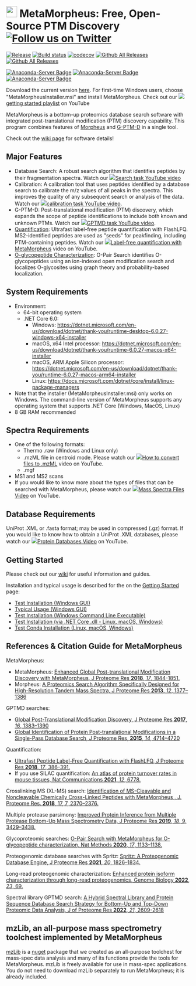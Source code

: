 # <img src="https://user-images.githubusercontent.com/16883585/75211541-da01c680-5749-11ea-9f6c-096dc2ec4dbc.png" width="30"/> MetaMorpheus: Free, Open-Source PTM Discovery [![Follow us on Twitter](https://img.shields.io/twitter/follow/smith_chem_wisc?label=Twitter&style=social)](https://twitter.com/smith_chem_wisc)

[![Release](https://img.shields.io/github/v/release/smith-chem-wisc/MetaMorpheus)](https://github.com/smith-chem-wisc/MetaMorpheus/releases/latest)
[![Build status](https://ci.appveyor.com/api/projects/status/0jt31252xny5aoxt/branch/master?svg=true)](https://ci.appveyor.com/project/smith-chem-wisc/metamorpheus/branch/master)
[![codecov](https://codecov.io/gh/smith-chem-wisc/MetaMorpheus/branch/master/graph/badge.svg)](https://codecov.io/gh/smith-chem-wisc/MetaMorpheus)
[![Github All Releases](https://img.shields.io/github/downloads/smith-chem-wisc/MetaMorpheus/total.svg)](https://github.com/smith-chem-wisc/MetaMorpheus/releases)
[![Github All Releases](https://img.shields.io/docker/pulls/smithchemwisc/metamorpheus)](https://hub.docker.com/r/smithchemwisc/metamorpheus/tags?page=1&ordering=last_updated)

[![Anaconda-Server Badge](https://anaconda.org/conda-forge/metamorpheus/badges/version.svg)](https://anaconda.org/conda-forge/metamorpheus)
[![Anaconda-Server Badge](https://anaconda.org/conda-forge/metamorpheus/badges/platforms.svg)](https://anaconda.org/conda-forge/metamorpheus)
[![Anaconda-Server Badge](https://anaconda.org/conda-forge/metamorpheus/badges/downloads.svg)](https://anaconda.org/conda-forge/metamorpheus)

Download the current version [here](https://github.com/smith-chem-wisc/MetaMorpheus/releases/latest). For first-time Windows users, choose "MetaMorpheusInstaller.msi" and install MetaMorpheus. Check out our <img src ="https://user-images.githubusercontent.com/16841846/40379523-eb130166-5dbb-11e8-8a03-559599cdd560.png">[getting started playlist](https://www.youtube.com/playlist?list=PLVk5tTSZ1aWlYiTvJbRj6hjVDq4qH3w__) on YouTube 

MetaMorpheus is a bottom-up proteomics database search software with integrated post-translational modification (PTM) discovery capability.
This program combines features of [Morpheus](https://github.com/cwenger/Morpheus) and [G-PTM-D](https://github.com/smith-chem-wisc/gptmd) in a single tool.

Check out the [wiki page](https://github.com/smith-chem-wisc/MetaMorpheus/wiki) for software details!

## Major Features

* Database Search: A robust search algorithm that identifies peptides by their fragmentation spectra. Watch our <img src ="https://user-images.githubusercontent.com/16841846/40379523-eb130166-5dbb-11e8-8a03-559599cdd560.png">[Search task YouTube video](https://www.youtube.com/watch?v=sUM12UBJNuA)
* Calibration: A calibration tool that uses peptides identified by a database search to calibrate the m/z values of all peaks in the spectra. This improves the quality of any subsequent search or analysis of the data. Watch our <img src ="https://user-images.githubusercontent.com/16841846/40379523-eb130166-5dbb-11e8-8a03-559599cdd560.png">[calibration task YouTube video](https://www.youtube.com/watch?v=_LfiOqqqj8Q).
* G-PTM-D: Post-translational modification (PTM) discovery, which expands the scope of peptide identifications to include both known and unknown PTMs. Watch our <img src ="https://user-images.githubusercontent.com/16841846/40379523-eb130166-5dbb-11e8-8a03-559599cdd560.png">[GPTMD task YouTube video](https://www.youtube.com/watch?v=fXGT4XExLBo).
* [Quantification](https://github.com/smith-chem-wisc/MetaMorpheus/wiki/Quantification): Ultrafast label-free peptide quantification with FlashLFQ. MS2-identified peptides are used as "seeds" for peakfinding, including PTM-containing peptides. Watch our <img src ="https://user-images.githubusercontent.com/16841846/40379523-eb130166-5dbb-11e8-8a03-559599cdd560.png">[Label-free quantification with MetaMorpheus](https://www.youtube.com/watch?v=jgXRuExtuRI) video on YouTube.
* [O-glycopeptide Characterization](https://github.com/smith-chem-wisc/MetaMorpheus/wiki/O-Glyco-Search-Task): O-Pair Search identifies O-glycopeptides using an ion-indexed open modification search and localizes O-glycosites using graph theory and probability-based localization.

## System Requirements

* Environment:
  * 64-bit operating system
  * .NET Core 6.0:
     * Windows: https://dotnet.microsoft.com/en-us/download/dotnet/thank-you/runtime-desktop-6.0.27-windows-x64-installer
     * macOS, x64 Intel processor: https://dotnet.microsoft.com/en-us/download/dotnet/thank-you/runtime-6.0.27-macos-x64-installer
     * macOS, ARM Apple Silicon processor: https://dotnet.microsoft.com/en-us/download/dotnet/thank-you/runtime-6.0.27-macos-arm64-installer
     * Linux: https://docs.microsoft.com/dotnet/core/install/linux-package-managers
* Note that the installer (MetaMorpheusInstaller.msi) only works on Windows. The command-line version of MetaMorpheus supports any operating system that supports .NET Core (Windows, MacOS, Linux)
* 8 GB RAM recommended

## Spectra Requirements

* One of the following formats:
   * Thermo .raw (Windows and Linux only)
   * .mzML file in centroid mode. Please watch our <img src ="https://user-images.githubusercontent.com/16841846/40379523-eb130166-5dbb-11e8-8a03-559599cdd560.png">[How to convert files to .mzML](https://www.youtube.com/watch?v=hOJ6ibCA5Pk) video on YouTube.
   * .mgf
* MS1 and MS2 scans
* If you would like to know more about the types of files that can be searched with MetaMorpheus, please watch our <img src ="https://user-images.githubusercontent.com/16841846/40379523-eb130166-5dbb-11e8-8a03-559599cdd560.png">[Mass Spectra Files Video](https://www.youtube.com/watch?v=SN6_T2JyxhA&list=PLVk5tTSZ1aWlhNPh7jxPQ8pc0ElyzSUQb&index=3) on YouTube.

## Database Requirements

UniProt .XML or .fasta format; may be used in compressed (.gz) format. If you would like to know how to obtain a UniProt .XML databases, please watch our <img src ="https://user-images.githubusercontent.com/16841846/40379523-eb130166-5dbb-11e8-8a03-559599cdd560.png">[Protein Databases Video](https://www.youtube.com/watch?v=LFvCj04r5kU&index=2&list=PLVk5tTSZ1aWlhNPh7jxPQ8pc0ElyzSUQb) on YouTube.

## Getting Started

Please check out our [wiki](https://github.com/smith-chem-wisc/MetaMorpheus/wiki) for useful information and guides.

Installation and typical usage is described for the on the [Getting Started](https://github.com/smith-chem-wisc/MetaMorpheus/wiki/Getting-Started) page:
* [Test Installation (Windows GUI)](https://github.com/smith-chem-wisc/MetaMorpheus/wiki/Getting-Started#test-installation-windows-gui)
* [Typical Usage (Windows GUI)](https://github.com/smith-chem-wisc/MetaMorpheus/wiki/Getting-Started#typical-usage-windows-gui)
* [Test Installation (Windows Command Line Executable)](https://github.com/smith-chem-wisc/MetaMorpheus/wiki/Getting-Started#test-installation-windows-command-line-executable)
* [Test Installation (via .NET Core .dll - Linux, macOS, Windows)](https://github.com/smith-chem-wisc/MetaMorpheus/wiki/Getting-Started#test-installation-via-net-core-dll---linux-macos-windows)
* [Test Conda Installation (Linux, macOS, Windows)](https://github.com/smith-chem-wisc/MetaMorpheus/wiki/Getting-Started#test-conda-installation-linux-macos-windows)


## References & Citation Guide for MetaMorpheus

MetaMorpheus:
* MetaMorpheus: [Enhanced Global Post-translational Modification Discovery with MetaMorpheus, J Proteome Res **2018**, _17_, 1844-1851.](https://pubs.acs.org/doi/10.1021/acs.jproteome.7b00873)
* Morpheus: [A Proteomics Search Algorithm Specifically Designed for High-Resolution Tandem Mass Spectra, J Proteome Res **2013**, _12_, 1377–1386](http://pubs.acs.org/doi/abs/10.1021/pr301024c)

GPTMD searches: 
  * [Global Post-Translational Modification Discovery, J Proteome Res **2017**, _16_, 1383–1390](https://pubs.acs.org/doi/abs/10.1021/acs.jproteome.6b00034)
  * [Global Identification of Protein Post-translational Modifications in a Single-Pass Database Search, J Proteome Res, **2015**, _14_, 4714–4720](http://pubs.acs.org/doi/abs/10.1021/acs.jproteome.5b00599)

Quantification: 
  * [Ultrafast Peptide Label-Free Quantification with FlashLFQ, J Proteome Res **2018**, _17_, 386–391.](https://pubs.acs.org/doi/10.1021/acs.jproteome.7b00608)
  * If you use SILAC quantification: [An atlas of protein turnover rates in mouse tissues, Nat Communications **2021**, _12_, 6778.](https://www.nature.com/articles/s41467-021-26842-3)

Crosslinking MS (XL-MS) search: [Identification of MS-Cleavable and Noncleavable Chemically Cross-Linked Peptides with MetaMorpheus
, J. Proteome Res. **2018**, 17, 7, 2370–2376.](https://pubs.acs.org/doi/10.1021/acs.jproteome.8b00141)

Multiple protease parsimony: [Improved Protein Inference from Multiple Protease Bottom-Up Mass Spectrometry Data, J Proteome Res **2019**, _18_, 9, 3429–3438.](https://pubs.acs.org/doi/10.1021/acs.jproteome.9b00330)

Glycoproteomic searches: [O-Pair Search with MetaMorpheus for O-glycopeptide characterization, Nat Methods **2020**, _17_, 1133–1138.](https://www.nature.com/articles/s41592-020-00985-5)

Proteogenomic database searches with Spritz: [Spritz: A Proteogenomic Database Engine, J Proteome Res **2021**, _20_, 1826–1834.](https://pubs.acs.org/doi/10.1021/acs.jproteome.0c00407)

Long-read proteogenomic characterization: [Enhanced protein isoform characterization through long-read proteogenomics, Genome Biology **2022**, _23_, 69.](https://genomebiology.biomedcentral.com/articles/10.1186/s13059-022-02624-y)

Spectral library GPTMD search: [A Hybrid Spectral Library and Protein Sequence Database Search Strategy for Bottom-Up and Top-Down Proteomic Data Analysis, J of Proteome Res **2022**, _21_, 2609-2618](https://pubs.acs.org/doi/10.1021/acs.jproteome.2c00305)

## mzLib, an all-purpose mass spectrometry toolchest implemented by MetaMorpheus

[mzLib](https://github.com/smith-chem-wisc/mzLib) is a [nuget](https://www.nuget.org/packages/mzLib/) package that we created as an all-purpose toolchest for mass-spec data analysis and many of its functions provide the tools for MetaMorpheus. mzLib is freely available for use in mass-spec applications. You do not need to download mzLib separately to run MetaMorpheus; it is already included.
